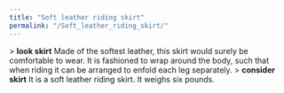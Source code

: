 ```yaml
---
title: "Soft leather riding skirt"
permalink: "/Soft_leather_riding_skirt/"
---
```


\> **look skirt**
Made of the softest leather, this skirt would surely be comfortable to
wear. It
is fashioned to wrap around the body, such that when riding it can be
arranged
to enfold each leg separately.
\> **consider skirt**
It is a soft leather riding skirt.
It weighs six pounds.